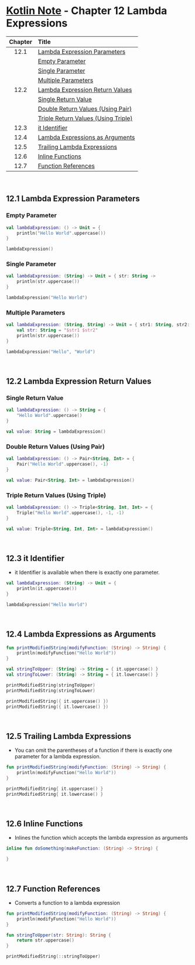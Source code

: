 # [Kotlin Note](../../README.md) - Chapter 12 Lambda Expressions
| Chapter | Title |
| :-: | :- |
| 12.1 | [Lambda Expression Parameters](#121-lambda-expression-parameters) |
|  | [Empty Parameter](#empty-parameter) |
|  | [Single Parameter](#single-parameter) |
|  | [Multiple Parameters](#multiple-parameters) |
| 12.2 | [Lambda Expression Return Values](#122-lambda-expression-return-values) |
|  | [Single Return Value](#single-return-value) |
|  | [Double Return Values (Using Pair)](#double-return-values-using-pair) |
|  | [Triple Return Values (Using Triple)](#triple-return-values-using-triple) |
| 12.3 | [it Identifier](#123-it-identifier) |
| 12.4 | [Lambda Expressions as Arguments](#124-lambda-expressions-as-arguments) |
| 12.5 | [Trailing Lambda Expressions](#125-trailing-lambda-expressions) |
| 12.6 | [Inline Functions](#126-inline-functions) |
| 12.7 | [Function References](#127-function-references) |

<br />

## 12.1 Lambda Expression Parameters
### Empty Parameter
```kotlin
val lambdaExpression: () -> Unit = {
    println("Hello World".uppercase())
}

lambdaExpression()
```

### Single Parameter
```kotlin
val lambdaExpression: (String) -> Unit = { str: String ->
    println(str.uppercase())
}

lambdaExpression("Hello World")
```

### Multiple Parameters
```kotlin
val lambdaExpression: (String, String) -> Unit = { str1: String, str2: String ->
    val str: String = "$str1 $str2"
    println(str.uppercase())
}

lambdaExpression("Hello", "World")
```

<br />

## 12.2 Lambda Expression Return Values
### Single Return Value
```kotlin
val lambdaExpression: () -> String = {
    "Hello World".uppercase()
}

val value: String = lambdaExpression()
```

### Double Return Values (Using Pair)
```kotlin
val lambdaExpression: () -> Pair<String, Int> = {
    Pair("Hello World".uppercase(), -1)
}

val value: Pair<String, Int> = lambdaExpression()
```

### Triple Return Values (Using Triple)
```kotlin
val lambdaExpression: () -> Triple<String, Int, Int> = {
    Triple("Hello World".uppercase(), -1, -1)
}

val value: Triple<String, Int, Int> = lambdaExpression()
```

<br />

## 12.3 it Identifier
- it Identifier is available when there is exactly one parameter.

```kotlin
val lambdaExpression: (String) -> Unit = {
    println(it.uppercase())
}

lambdaExpression("Hello World")
```

<br />

## 12.4 Lambda Expressions as Arguments
```kotlin
fun printModifiedString(modifyFunction: (String) -> String) {
    println(modifyFunction("Hello World"))
}
```
```kotlin
val stringToUpper: (String) -> String = { it.uppercase() }
val stringToLower: (String) -> String = { it.lowercase() }

printModifiedString(stringToUpper)
printModifiedString(stringToLower)
```
```kotlin
printModifiedString({ it.uppercase() })
printModifiedString({ it.lowercase() })
```

<br />

## 12.5 Trailing Lambda Expressions
- You can omit the parentheses of a function if there is exactly one parameter for a lambda expression.

```kotlin
fun printModifiedString(modifyFunction: (String) -> String) {
    println(modifyFunction("Hello World"))
}
```
```kotlin
printModifiedString{ it.uppercase() }
printModifiedString{ it.lowercase() }
```

<br />

## 12.6 Inline Functions
- Inlines the function which accepts the lambda expression as arguments

```kotlin
inline fun doSomething(makeFunction: (String) -> String) {

}
```

<br />

## 12.7 Function References
- Converts a function to a lambda expression

```kotlin
fun printModifiedString(modifyFunction: (String) -> String) {
    println(modifyFunction("Hello World"))
}

fun stringToUpper(str: String): String {
    return str.uppercase()
}
```
```kotlin
printModifiedString(::stringToUpper)
```

<br />
